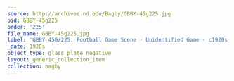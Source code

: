 ```yaml
---
source: http://archives.nd.edu/Bagby/GBBY-45g225.jpg
pid: GBBY-45g225
order: '225'
file_name: GBBY-45g225.jpg
label: 'GBBY 45G/225: Football Game Scene - Unidentified Game - c1920s'
_date: 1920s
object_type: glass plate negative
layout: generic_collection_item
collection: bagby
---
```

